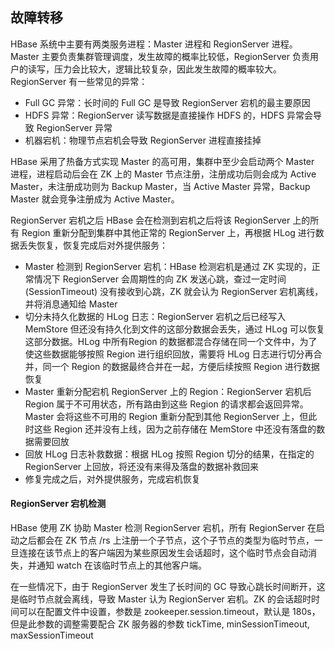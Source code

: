 
## 故障转移

HBase 系统中主要有两类服务进程：Master 进程和 RegionServer 进程。Master 主要负责集群管理调度，发生故障的概率比较低，RegionServer 负责用户的读写，压力会比较大，逻辑比较复杂，因此发生故障的概率较大。RegionServer 有一些常见的异常：
- Full GC 异常：长时间的 Full GC 是导致 RegionServer 宕机的最主要原因
- HDFS 异常：RegionServer 读写数据是直接操作 HDFS 的，HDFS 异常会导致 RegionServer 异常
- 机器宕机：物理节点宕机会导致 RegionServer 进程直接挂掉

HBase 采用了热备方式实现 Master 的高可用，集群中至少会启动两个 Master 进程，进程启动后会在 ZK 上的 Master 节点注册，注册成功后则会成为 Active Master，未注册成功则为 Backup Master，当 Active Master 异常，Backup Master 就会竞争注册成为 Active Master。

RegionServer 宕机之后 HBase 会在检测到宕机之后将该 RegionServer 上的所有 Region 重新分配到集群中其他正常的 RegionServer 上，再根据 HLog 进行数据丢失恢复，恢复完成后对外提供服务：
- Master 检测到 RegionServer 宕机：HBase 检测宕机是通过 ZK 实现的，正常情况下 RegionServer 会周期性的向 ZK 发送心跳，查过一定时间(SessionTimeout) 没有接收到心跳，ZK 就会认为 RegionServer 宕机离线，并将消息通知给 Master
- 切分未持久化数据的 HLog 日志：RegionServer 宕机之后已经写入 MemStore 但还没有持久化到文件的这部分数据会丢失，通过 HLog 可以恢复这部分数据。HLog 中所有Region 的数据都混合存储在同一个文件中，为了使这些数据能够按照 Region 进行组织回放，需要将 HLog 日志进行切分再合并，同一个 Region 的数据最终合并在一起，方便后续按照 Region 进行数据恢复
- Master 重新分配宕机 RegionServer 上的 Region：RegionServer 宕机后 Region 属于不可用状态，所有路由到这些 Region 的请求都会返回异常。Master 会将这些不可用的 Region 重新分配到其他 RegionServer 上，但此时这些 Region 还并没有上线，因为之前存储在 MemStore 中还没有落盘的数据需要回放
- 回放 HLog 日志补救数据：根据 HLog 按照 Region 切分的结果，在指定的 RegionServer 上回放，将还没有来得及落盘的数据补救回来
- 修复完成之后，对外提供服务，完成宕机恢复

#### RegionServer 宕机检测
HBase 使用 ZK 协助 Master 检测 RegionServer 宕机，所有 RegionServer 在启动之后都会在 ZK 节点 /rs 上注册一个子节点，这个子节点的类型为临时节点，一旦连接在该节点上的客户端因为某些原因发生会话超时，这个临时节点会自动消失，并通知 watch 在该临时节点上的其他客户端。

在一些情况下，由于 RegionServer 发生了长时间的 GC 导致心跳长时间断开，这是临时节点就会离线，导致 Master 认为 RegionServer 宕机。ZK 的会话超时时间可以在配置文件中设置，参数是 zookeeper.session.timeout，默认是 180s，但是此参数的调整需要配合 ZK 服务器的参数 tickTime, minSessionTimeout, maxSessionTimeout

